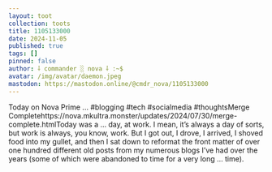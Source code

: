 ```yaml
---
layout: toot
collection: toots
title: 1105133000
date: 2024-11-05
published: true
tags: []
pinned: false
author: ⸸ commander ░ nova ⸸ :~$
avatar: /img/avatar/daemon.jpeg
mastodon: https://mastodon.online/@cmdr_nova/1105133000
---
```


Today on Nova Prime ... #blogging #tech #socialmedia #thoughtsMerge Completehttps://nova.mkultra.monster/updates/2024/07/30/merge-complete.htmlToday was a … day, at work. I mean, it’s always a day of sorts, but work is always, you know, work. But I got out, I drove, I arrived, I shoved food into my gullet, and then I sat down to reformat the front matter of over one hundred different old posts from my numerous blogs I’ve had over the years (some of which were abandoned to time for a very long … time).
